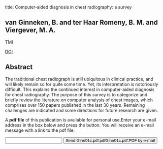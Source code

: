 title: Computer-aided diagnosis in chest radiography: a survey

## van Ginneken, B. and ter Haar Romeny, B. M. and Viergever, M. A.
TMI

<a href="https://doi.org/10.1109/42.974918">DOI</a>

## Abstract
The traditional chest radiograph is still ubiquitous in clinical practice, and will likely remain so for quite some time. Yet, its interpretation is notoriously difficult. This explains the continued interest in computer-aided diagnosis for chest radiography. The purpose of this survey is to categorize and briefly review the literature on computer analysis of chest images, which comprises over 150 papers published in the last 30 years. Remaining challenges are indicated and some directions for future research are given.

A <b>pdf file</b> of this publication is available for personal use.Enter your e-mail address in the box below and press the button. You will receive an e-mail message with a link to the pdf file.
<form action="sender.php">  <input type="text" name="email">  <input type="submit" value="Send Ginn01c.pdf:pdfGinn01c.pdf:PDF by e-mail"></form>